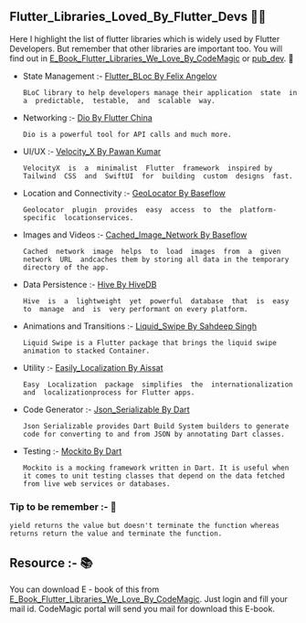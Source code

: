 ## Flutter_Libraries_Loved_By_Flutter_Devs :woman_technologist:

Here I highlight the list of flutter libraries which is widely used by Flutter Developers. But remember that other libraries are important too. 
You will find out in [E_Book_Flutter_Libraries_We_Love_By_CodeMagic](https://blog.codemagic.io/flutter-libraries-ebook-by-codemagic/) or [pub_dev](https://pub.dev/). :slightly_smiling_face:

 + State Management :- [Flutter_BLoc By Felix Angelov](https://pub.dev/packages/flutter_bloc)
 
   ```BLoC library to help developers manage their application  state  in  a  predictable,  testable,  and  scalable  way.  ```
   
 + Networking :- [Dio By Flutter China](https://pub.dev/packages/dio)
 
   ```Dio is a powerful tool for API calls and much more. ```

 + UI/UX :- [Velocity_X By Pawan Kumar](https://pub.dev/packages?q=velocity_x)
 
   ```VelocityX  is  a  minimalist  Flutter  framework  inspired by  Tailwind  CSS  and  SwiftUI  for  building  custom  designs  fast. ```
 + Location and Connectivity :- [GeoLocator By Baseflow](https://pub.dev/packages/geolocator)
 
   ```Geolocator  plugin  provides  easy  access  to  the  platform-specific  locationservices. ```
 + Images and Videos :- [Cached_Image_Network By Baseflow](https://pub.dev/packages/cached_network_image)
 
   ```Cached  network  image  helps  to  load  images  from  a  given  network  URL  andcaches them by storing all data in the temporary directory of the app. ```
 + Data Persistence :- [Hive By HiveDB](https://pub.dev/packages/hive)

    ```Hive  is  a  lightweight  yet  powerful  database  that  is  easy  to  manage  and  is  very performant on every platform. ```
 + Animations and Transitions :- [Liquid_Swipe By Sahdeep Singh](https://pub.dev/packages/liquid_swipe)
 
   ```Liquid Swipe is a Flutter package that brings the liquid swipe animation to stacked Container. ```
 + Utility :- [Easily_Localization By Aissat](https://pub.dev/packages/ez_localization)
 
   ```Easy  Localization  package  simplifies  the  internationalization  and  localizationprocess for Flutter apps. ```
 + Code Generator :- [Json_Serializable By Dart](https://pub.dev/packages/json_serializable)
 
   ```Json Serializable provides Dart Build System builders to generate code for converting to and from JSON by annotating Dart classes. ```
 + Testing :- [Mockito By Dart](https://pub.dev/packages/mockito)
 
   ```Mockito is a mocking framework written in Dart. It is useful when it comes to unit testing classes that depend on the data fetched from live web services or databases. ```
   
 ### Tip to be remember :- :open_book:
 ```yield returns the value but doesn't terminate the function whereas returns return the value and terminate the function. ```


## Resource :- :books:

You can download E - book of this from [E_Book_Flutter_Libraries_We_Love_By_CodeMagic](https://blog.codemagic.io/flutter-libraries-ebook-by-codemagic/). Just login and fill your mail id. CodeMagic portal will send you mail for download this E-book.
